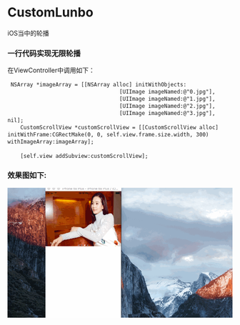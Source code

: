 # CustomLunbo
iOS当中的轮播
### 一行代码实现无限轮播
在ViewController中调用如下：

```
 NSArray *imageArray = [[NSArray alloc] initWithObjects:
                                   [UIImage imageNamed:@"0.jpg"],
                                   [UIImage imageNamed:@"1.jpg"],
                                   [UIImage imageNamed:@"2.jpg"],
                                   [UIImage imageNamed:@"3.jpg"], nil];
    CustomScrollView *customScrollView = [[CustomScrollView alloc] initWithFrame:CGRectMake(0, 0, self.view.frame.size.width, 300) withImageArray:imageArray];
   
    [self.view addSubview:customScrollView];
```

### 效果图如下:
![](https://github.com/xianqincanglang/CustomLunbo/blob/master/CustomScrolllView/result.gif)

